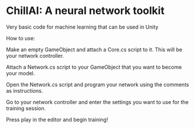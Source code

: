 # ChillAI: A neural network toolkit
Very basic code for machine learning that can be used in Unity

How to use:

Make an empty GameObject and attach a Core.cs script to it. This will be your network controller.

Attach a Network.cs script to your GameObject that you want to become your model.

Open the Network.cs script and program your network using the comments as instructions.

Go to your network controller and enter the settings you want to use for the training session.

Press play in the editor and begin training!

